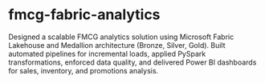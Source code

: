 # fmcg-fabric-analytics
Designed a scalable FMCG analytics solution using Microsoft Fabric Lakehouse and Medallion architecture (Bronze, Silver, Gold). Built automated pipelines for incremental loads, applied PySpark transformations, enforced data quality, and delivered Power BI dashboards for sales, inventory, and promotions analysis.

